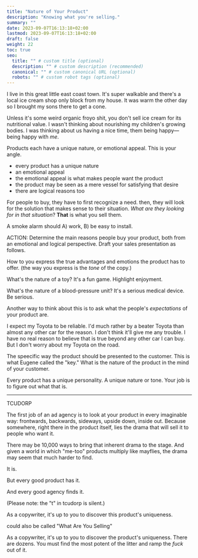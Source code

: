 ```yaml
---
title: "Nature of Your Product"
description: "Knowing what you're selling."
summary: ""
date: 2023-09-07T16:13:18+02:00
lastmod: 2023-09-07T16:13:18+02:00
draft: false
weight: 22
toc: true
seo:
  title: "" # custom title (optional)
  description: "" # custom description (recommended)
  canonical: "" # custom canonical URL (optional)
  robots: "" # custom robot tags (optional)
---
```

I live in this great little east coast town. It's super walkable and there's a local ice cream shop only block from my house. It was warm the other day so I brought my sons there to get a cone.

Unless it's some weird organic froyo shit, you don't sell ice cream for its nutritional value. I wasn't thinking about nourishing my children's growing bodies. I was thinking about us having a nice time, them being happy&mdash;being happy with *me*.

Products each have a unique nature, or emotional appeal. This is your angle.

* every product has a unique nature
* an emotional appeal
* the emotional appeal is what makes people want the product
* the product may be seen as a mere vessel for satisfying that desire
* there are logical reasons too

 For people to buy, they have to first recognize a need. then, they will look for the solution that makes sense to their situation. *What are they looking for in that situation*? **That** is what you sell them.

 A smoke alarm should A) work, B) be easy to install.

 ACTION: Determine the main reasons people buy your product, both from an emotional and logical perspective. Draft your sales presentation as follows.

How to you express the true advantages and emotions the product has to offer. (the way you express is the *tone* of the copy.)

What's the nature of a toy? It's a fun game. Highlight enjoyment.

What's the nature of a blood-pressure unit? It's a serious medical device. Be serious.

Another way to think about this is to ask what the people's *expectations* of your product are.

I expect my Toyota to be reliable. I'd much rather by a beater Toyota than almost any other car for the reason. I don't think it'll give me any trouble. I have no real reason to believe that is true beyond any other car I can buy. But I don't worry about my Toyota on the road.




The speecific way the product should be presented to the customer. This is what Eugene called the "key." What is the nature of the product in the mind of your customer.

 Every product has a unique personality. A unique nature or tone. Your job is to figure out what that is.

 ---

 TCUDORP

 The first job of an ad agency is to look at your product in every imaginable way: frontwards, backwards, sideways, upside down, inside out. Because somewhere, right there in the product itself, lies the drama that will sell it to people who want it.

 There may be 10,000 ways to bring that inherent drama to the stage. And given a world in which "me-too" products multiply like mayflies, the drama may seem that much harder to find.

 It is.

 But every good product has it.

 And every good agency finds it.

 (Please note: the "t" in tcudorp is silent.)

 As a copywriter, it's up to you to discover this product's uniqueness.

 could also be called "What Are You Selling"

As a copywriter, it's up to you to discover the product's uniqueness. There are dozens. You must find the most potent of the litter and ramp the *fuck* out of it.
